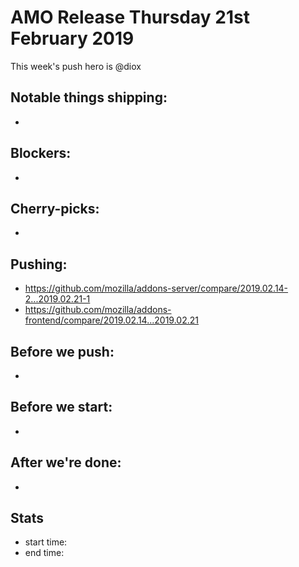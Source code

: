 # AMO Release Thursday 21st February 2019

This week's push hero is @diox

## Notable things shipping:

*

## Blockers:

*

## Cherry-picks:

*

## Pushing:

- https://github.com/mozilla/addons-server/compare/2019.02.14-2...2019.02.21-1
- https://github.com/mozilla/addons-frontend/compare/2019.02.14...2019.02.21

## Before we push:

*

## Before we start:

*

## After we're done:

-

## Stats

- start time:
- end time:
